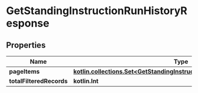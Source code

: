 
# GetStandingInstructionRunHistoryResponse

## Properties
| Name | Type | Description | Notes |
| ------------ | ------------- | ------------- | ------------- |
| **pageItems** | [**kotlin.collections.Set&lt;GetStandingInstructionHistoryPageItemsResponse&gt;**](GetStandingInstructionHistoryPageItemsResponse.md) |  |  [optional] |
| **totalFilteredRecords** | **kotlin.Int** |  |  [optional] |



